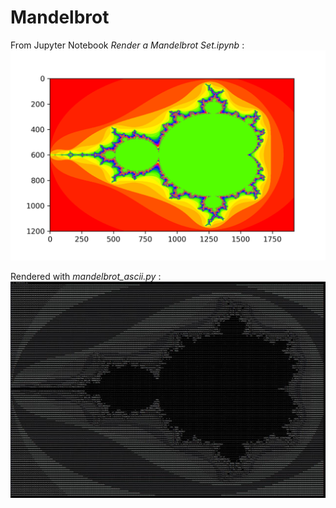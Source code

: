 # Mandelbrot

From Jupyter Notebook _Render a Mandelbrot Set.ipynb_ :
![From Jupyter Notebook _Render a Mandelbrot Set.ipynb_](mandelbrot1.png)

Rendered with _mandelbrot_ascii.py_ :
![Rendered with _mandelbrot_ascii.py_](mandelbrot_ascii.py.330x100.jpg)
